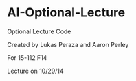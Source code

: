 AI-Optional-Lecture
===================

Optional Lecture Code

Created by Lukas Peraza and Aaron Perley

For 15-112 F14

Lecture on 10/29/14

